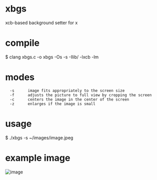 # xbgs
xcb-based background setter for x

# compile
$ clang xbgs.c -o xbgs -Os -s -Ilib/ -lxcb -lm

# modes
```
  -s      image fits appropriately to the screen size
  -f      adjusts the picture to full view by cropping the screen
  -c      centers the image in the center of the screen
  -z      enlarges if the image is small
```

# usage
$ ./xbgs -s ~/images/image.jpeg

# example image
![image](https://github.com/user-attachments/assets/56591b44-5910-40b8-894b-5f92a06dc5a0)
